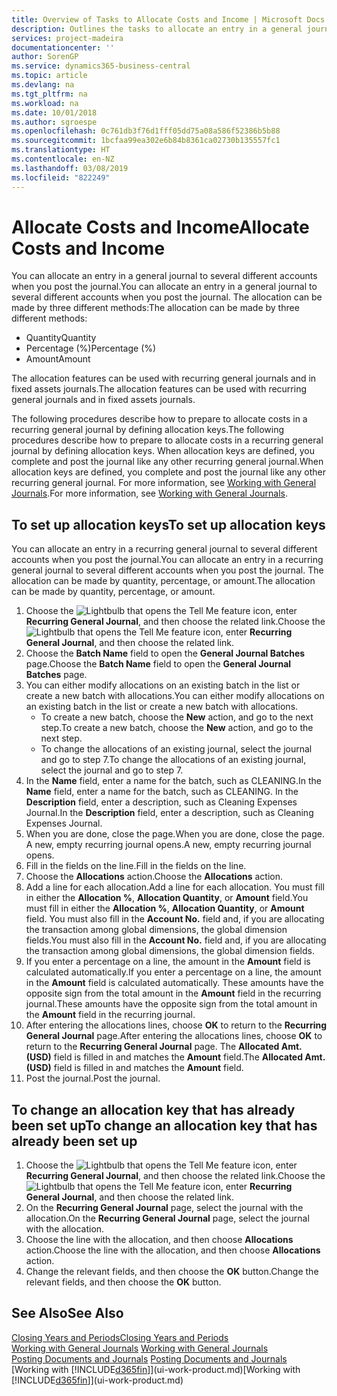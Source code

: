 ```yaml
---
title: Overview of Tasks to Allocate Costs and Income | Microsoft Docs
description: Outlines the tasks to allocate an entry in a general journal to several different accounts when you post the journal.
services: project-madeira
documentationcenter: ''
author: SorenGP
ms.service: dynamics365-business-central
ms.topic: article
ms.devlang: na
ms.tgt_pltfrm: na
ms.workload: na
ms.date: 10/01/2018
ms.author: sgroespe
ms.openlocfilehash: 0c761db3f76d1fff05dd75a08a586f52386b5b88
ms.sourcegitcommit: 1bcfaa99ea302e6b84b8361ca02730b135557fc1
ms.translationtype: HT
ms.contentlocale: en-NZ
ms.lasthandoff: 03/08/2019
ms.locfileid: "822249"
---
```

# <a name="allocate-costs-and-income"></a><span data-ttu-id="abfa2-103">Allocate Costs and Income</span><span class="sxs-lookup"><span data-stu-id="abfa2-103">Allocate Costs and Income</span></span>
<span data-ttu-id="abfa2-104">You can allocate an entry in a general journal to several different accounts when you post the journal.</span><span class="sxs-lookup"><span data-stu-id="abfa2-104">You can allocate an entry in a general journal to several different accounts when you post the journal.</span></span> <span data-ttu-id="abfa2-105">The allocation can be made by three different methods:</span><span class="sxs-lookup"><span data-stu-id="abfa2-105">The allocation can be made by three different methods:</span></span>

* <span data-ttu-id="abfa2-106">Quantity</span><span class="sxs-lookup"><span data-stu-id="abfa2-106">Quantity</span></span>
* <span data-ttu-id="abfa2-107">Percentage (%)</span><span class="sxs-lookup"><span data-stu-id="abfa2-107">Percentage (%)</span></span>
* <span data-ttu-id="abfa2-108">Amount</span><span class="sxs-lookup"><span data-stu-id="abfa2-108">Amount</span></span>

<span data-ttu-id="abfa2-109">The allocation features can be used with recurring general journals and in fixed assets journals.</span><span class="sxs-lookup"><span data-stu-id="abfa2-109">The allocation features can be used with recurring general journals and in fixed assets journals.</span></span>
<!--You can also distribute the cost or revenue of a line to an intercompany partner when you post a sales or purchase document. When you post the document, a line will be posted in your general journal, and a corresponding line will be created in the intercompany outbox.-->

<span data-ttu-id="abfa2-110">The following procedures describe how to prepare to allocate costs in a recurring general journal by defining allocation keys.</span><span class="sxs-lookup"><span data-stu-id="abfa2-110">The following procedures describe how to prepare to allocate costs in a recurring general journal by defining allocation keys.</span></span> <span data-ttu-id="abfa2-111">When allocation keys are defined, you complete and post the journal like any other recurring general journal.</span><span class="sxs-lookup"><span data-stu-id="abfa2-111">When allocation keys are defined, you complete and post the journal like any other recurring general journal.</span></span> <span data-ttu-id="abfa2-112">For more information, see [Working with General Journals](ui-work-general-journals.md).</span><span class="sxs-lookup"><span data-stu-id="abfa2-112">For more information, see [Working with General Journals](ui-work-general-journals.md).</span></span>

## <a name="to-set-up-allocation-keys"></a><span data-ttu-id="abfa2-113">To set up allocation keys</span><span class="sxs-lookup"><span data-stu-id="abfa2-113">To set up allocation keys</span></span>
<span data-ttu-id="abfa2-114">You can allocate an entry in a recurring general journal to several different accounts when you post the journal.</span><span class="sxs-lookup"><span data-stu-id="abfa2-114">You can allocate an entry in a recurring general journal to several different accounts when you post the journal.</span></span> <span data-ttu-id="abfa2-115">The allocation can be made by quantity, percentage, or amount.</span><span class="sxs-lookup"><span data-stu-id="abfa2-115">The allocation can be made by quantity, percentage, or amount.</span></span>
1. <span data-ttu-id="abfa2-116">Choose the ![Lightbulb that opens the Tell Me feature](media/ui-search/search_small.png "Tell me what you want to do") icon, enter **Recurring General Journal**, and then choose the related link.</span><span class="sxs-lookup"><span data-stu-id="abfa2-116">Choose the ![Lightbulb that opens the Tell Me feature](media/ui-search/search_small.png "Tell me what you want to do") icon, enter **Recurring General Journal**, and then choose the related link.</span></span>
2. <span data-ttu-id="abfa2-117">Choose the **Batch Name** field to open the **General Journal Batches** page.</span><span class="sxs-lookup"><span data-stu-id="abfa2-117">Choose the **Batch Name** field to open the **General Journal Batches** page.</span></span>
3. <span data-ttu-id="abfa2-118">You can either modify allocations on an existing batch in the list or create a new batch with allocations.</span><span class="sxs-lookup"><span data-stu-id="abfa2-118">You can either modify allocations on an existing batch in the list or create a new batch with allocations.</span></span>
   * <span data-ttu-id="abfa2-119">To create a new batch, choose the **New** action, and go to the next step.</span><span class="sxs-lookup"><span data-stu-id="abfa2-119">To create a new batch, choose the **New** action, and go to the next step.</span></span>
   * <span data-ttu-id="abfa2-120">To change the allocations of an existing journal, select the journal and go to step 7.</span><span class="sxs-lookup"><span data-stu-id="abfa2-120">To change the allocations of an existing journal, select the journal and go to step 7.</span></span>    
4. <span data-ttu-id="abfa2-121">In the **Name** field, enter a name for the batch, such as CLEANING.</span><span class="sxs-lookup"><span data-stu-id="abfa2-121">In the **Name** field, enter a name for the batch, such as CLEANING.</span></span> <span data-ttu-id="abfa2-122">In the **Description** field, enter a description, such as Cleaning Expenses Journal.</span><span class="sxs-lookup"><span data-stu-id="abfa2-122">In the **Description** field, enter a description, such as Cleaning Expenses Journal.</span></span>
5. <span data-ttu-id="abfa2-123">When you are done, close the page.</span><span class="sxs-lookup"><span data-stu-id="abfa2-123">When you are done, close the page.</span></span> <span data-ttu-id="abfa2-124">A new, empty recurring journal opens.</span><span class="sxs-lookup"><span data-stu-id="abfa2-124">A new, empty recurring journal opens.</span></span>
6. <span data-ttu-id="abfa2-125">Fill in the fields on the line.</span><span class="sxs-lookup"><span data-stu-id="abfa2-125">Fill in the fields on the line.</span></span>
7. <span data-ttu-id="abfa2-126">Choose the **Allocations** action.</span><span class="sxs-lookup"><span data-stu-id="abfa2-126">Choose the **Allocations** action.</span></span>
8. <span data-ttu-id="abfa2-127">Add a line for each allocation.</span><span class="sxs-lookup"><span data-stu-id="abfa2-127">Add a line for each allocation.</span></span> <span data-ttu-id="abfa2-128">You must fill in either the **Allocation %**, **Allocation Quantity**, or **Amount** field.</span><span class="sxs-lookup"><span data-stu-id="abfa2-128">You must fill in either the **Allocation %**, **Allocation Quantity**, or **Amount** field.</span></span> <span data-ttu-id="abfa2-129">You must also fill in the **Account No.** field and, if you are allocating the transaction among global dimensions, the global dimension fields.</span><span class="sxs-lookup"><span data-stu-id="abfa2-129">You must also fill in the **Account No.** field and, if you are allocating the transaction among global dimensions, the global dimension fields.</span></span>
9. <span data-ttu-id="abfa2-130">If you enter a percentage on a line, the amount in the **Amount** field is calculated automatically.</span><span class="sxs-lookup"><span data-stu-id="abfa2-130">If you enter a percentage on a line, the amount in the **Amount** field is calculated automatically.</span></span> <span data-ttu-id="abfa2-131">These amounts have the opposite sign from the total amount in the **Amount** field in the recurring journal.</span><span class="sxs-lookup"><span data-stu-id="abfa2-131">These amounts have the opposite sign from the total amount in the **Amount** field in the recurring journal.</span></span>
10. <span data-ttu-id="abfa2-132">After entering the allocations lines, choose **OK** to return to the **Recurring General Journal** page.</span><span class="sxs-lookup"><span data-stu-id="abfa2-132">After entering the allocations lines, choose **OK** to return to the **Recurring General Journal** page.</span></span> <span data-ttu-id="abfa2-133">The **Allocated Amt. (USD)** field is filled in and matches the **Amount** field.</span><span class="sxs-lookup"><span data-stu-id="abfa2-133">The **Allocated Amt. (USD)** field is filled in and matches the **Amount** field.</span></span>
11. <span data-ttu-id="abfa2-134">Post the journal.</span><span class="sxs-lookup"><span data-stu-id="abfa2-134">Post the journal.</span></span>

## <a name="to-change-an-allocation-key-that-has-already-been-set-up"></a><span data-ttu-id="abfa2-135">To change an allocation key that has already been set up</span><span class="sxs-lookup"><span data-stu-id="abfa2-135">To change an allocation key that has already been set up</span></span>
1. <span data-ttu-id="abfa2-136">Choose the ![Lightbulb that opens the Tell Me feature](media/ui-search/search_small.png "Tell me what you want to do") icon, enter **Recurring General Journal**, and then choose the related link.</span><span class="sxs-lookup"><span data-stu-id="abfa2-136">Choose the ![Lightbulb that opens the Tell Me feature](media/ui-search/search_small.png "Tell me what you want to do") icon, enter **Recurring General Journal**, and then choose the related link.</span></span>
2. <span data-ttu-id="abfa2-137">On the **Recurring General Journal** page, select the journal with the allocation.</span><span class="sxs-lookup"><span data-stu-id="abfa2-137">On the **Recurring General Journal** page, select the journal with the allocation.</span></span>
3. <span data-ttu-id="abfa2-138">Choose the line with the allocation, and then choose **Allocations** action.</span><span class="sxs-lookup"><span data-stu-id="abfa2-138">Choose the line with the allocation, and then choose **Allocations** action.</span></span>
4. <span data-ttu-id="abfa2-139">Change the relevant fields, and then choose the **OK** button.</span><span class="sxs-lookup"><span data-stu-id="abfa2-139">Change the relevant fields, and then choose the **OK** button.</span></span>

## <a name="see-also"></a><span data-ttu-id="abfa2-140">See Also</span><span class="sxs-lookup"><span data-stu-id="abfa2-140">See Also</span></span>
[<span data-ttu-id="abfa2-141">Closing Years and Periods</span><span class="sxs-lookup"><span data-stu-id="abfa2-141">Closing Years and Periods</span></span>](year-close-years-periods.md)  
<span data-ttu-id="abfa2-142">[Working with General Journals](ui-work-general-journals.md)  </span><span class="sxs-lookup"><span data-stu-id="abfa2-142">[Working with General Journals](ui-work-general-journals.md)  </span></span>  
<span data-ttu-id="abfa2-143">[Posting Documents and Journals](ui-post-documents-journals.md)  </span><span class="sxs-lookup"><span data-stu-id="abfa2-143">[Posting Documents and Journals](ui-post-documents-journals.md)  </span></span>  
<span data-ttu-id="abfa2-144">[Working with [!INCLUDE[d365fin](includes/d365fin_md.md)]](ui-work-product.md)</span><span class="sxs-lookup"><span data-stu-id="abfa2-144">[Working with [!INCLUDE[d365fin](includes/d365fin_md.md)]](ui-work-product.md)</span></span>
